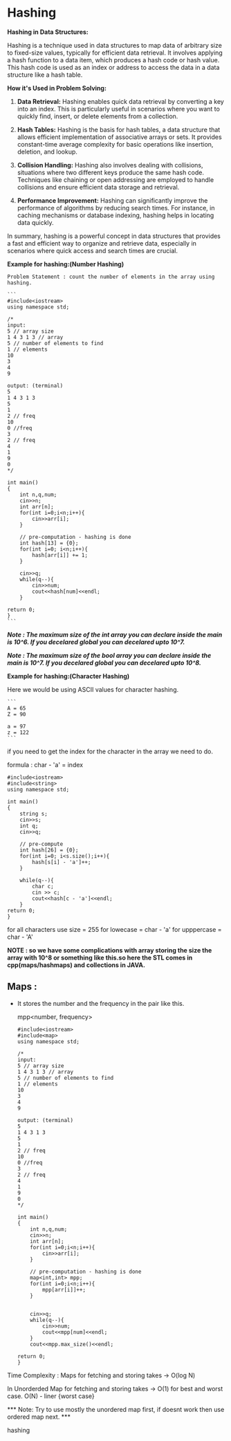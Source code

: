 # Hashing 
**Hashing in Data Structures:**

Hashing is a technique used in data structures to map data of arbitrary size to fixed-size values, typically for efficient data retrieval. It involves applying a hash function to a data item, which produces a hash code or hash value. This hash code is used as an index or address to access the data in a data structure like a hash table.

**How it's Used in Problem Solving:**

1. **Data Retrieval:** Hashing enables quick data retrieval by converting a key into an index. This is particularly useful in scenarios where you want to quickly find, insert, or delete elements from a collection.

2. **Hash Tables:** Hashing is the basis for hash tables, a data structure that allows efficient implementation of associative arrays or sets. It provides constant-time average complexity for basic operations like insertion, deletion, and lookup.

3. **Collision Handling:** Hashing also involves dealing with collisions, situations where two different keys produce the same hash code. Techniques like chaining or open addressing are employed to handle collisions and ensure efficient data storage and retrieval.

4. **Performance Improvement:** Hashing can significantly improve the performance of algorithms by reducing search times. For instance, in caching mechanisms or database indexing, hashing helps in locating data quickly.

In summary, hashing is a powerful concept in data structures that provides a fast and efficient way to organize and retrieve data, especially in scenarios where quick access and search times are crucial.



**Example for hashing:(Number Hashing)**
    
    Problem Statement : count the number of elements in the array using hashing. 

    ```
    #include<iostream>
    using namespace std;

    /*
    input: 
    5 // array size
    1 4 3 1 3 // array
    5 // number of elements to find
    1 // elements
    10
    3
    4 
    9

    output: (terminal)
    5
    1 4 3 1 3
    5
    1
    2 // freq 
    10
    0 //freq
    3
    2 // freq
    4
    1
    9
    0
    */

    int main()
    {
        int n,q,num;
        cin>>n;
        int arr[n];
        for(int i=0;i<n;i++){
            cin>>arr[i];
        }

        // pre-computation - hashing is done
        int hash[13] = {0};
        for(int i=0; i<n;i++){
            hash[arr[i]] += 1;
        }

        cin>>q;
        while(q--){
            cin>>num;
            cout<<hash[num]<<endl;
        }

    return 0;
    }
    ```

***Note : The maximum size of the int array you can declare inside the main is 10^6. If you decelared global you can decelared upto 10^7.***

***Note : The maximum size of the bool array you can declare inside the main is 10^7. If you decelared global you can decelared upto 10^8.***

**Example for hashing:(Character Hashing)**

Here we would be using ASCII values for character hashing. 

    ```
    A = 65 
    Z = 90 

    a = 97 
    z = 122
    ```

if you need to get the index for the character in the array 
we need to do. 

formula : char - 'a' = index

```
#include<iostream>
#include<string>
using namespace std;

int main()
{
    string s;
    cin>>s;
    int q;
    cin>>q;

    // pre-compute
    int hash[26] = {0};
    for(int i=0; i<s.size();i++){
        hash[s[i] - 'a']++;
    }

    while(q--){
        char c;
        cin >> c;
        cout<<hash[c - 'a']<<endl;
    }
return 0;
}
```

for all characters use size = 255 
for lowecase = char - 'a'
for upppercase = char  - 'A'

**NOTE : so we have some complications with array storing the size the array with 10^8 or something like this.so here the STL comes in cpp(maps/hashmaps) and collections in JAVA.**

## Maps : 
- It stores the number and the frequency in the pair like this. 

    mpp<number, frequency>

    ```
    #include<iostream>
    #include<map>
    using namespace std;

    /*
    input: 
    5 // array size
    1 4 3 1 3 // array
    5 // number of elements to find
    1 // elements
    10
    3
    4 
    9

    output: (terminal)
    5
    1 4 3 1 3
    5
    1
    2 // freq 
    10
    0 //freq
    3
    2 // freq
    4
    1
    9
    0
    */

    int main()
    {
        int n,q,num;
        cin>>n;
        int arr[n];
        for(int i=0;i<n;i++){
            cin>>arr[i];
        }

        // pre-computation - hashing is done
        map<int,int> mpp;
        for(int i=0;i<n;i++){
            mpp[arr[i]]++;
        }
        

        cin>>q;
        while(q--){
            cin>>num;
            cout<<mpp[num]<<endl;
        }
        cout<<mpp.max_size()<<endl;

    return 0;
    }

    ```
Time Complexity : Maps for fetching and storing takes -> O(log N)

In Unorderded Map for fetching and storing takes -> O(1) for best and worst case. 
O(N) - liner {worst case}

*** Note: Try to use mostly the unordered map first, if doesnt work then use ordered map next. ***

hashing 